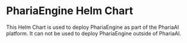 # PhariaEngine Helm Chart

This Helm Chart is used to deploy PhariaEngine as part of the PhariaAI platform.
It can not be used to deploy PhariaEngine outside of PhariaAI.
